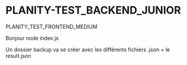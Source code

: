 # PLANITY-TEST_BACKEND_JUNIOR

PLANITY_TEST_FRONTEND_MEDIUM


Bonjour
node index.js

Un dossier backup va se créer avec les différents fichiers .json + le result.json


